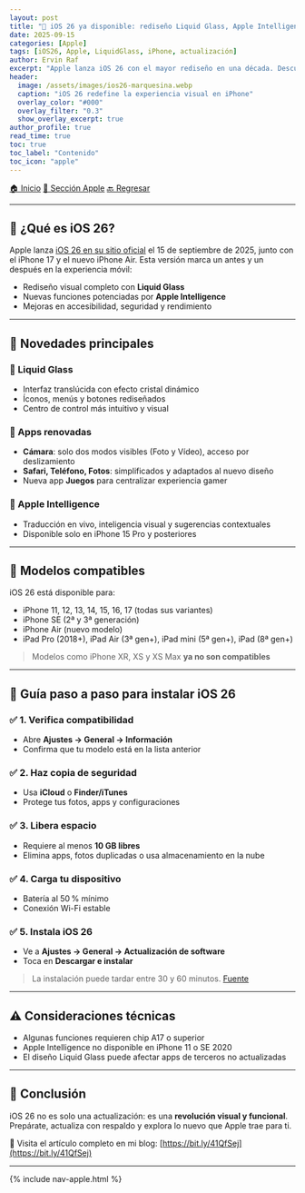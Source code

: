 ```yaml
---
layout: post
title: "🍎 iOS 26 ya disponible: rediseño Liquid Glass, Apple Intelligence y compatibilidad extendida"
date: 2025-09-15
categories: [Apple]
tags: [iOS26, Apple, LiquidGlass, iPhone, actualización]
author: Ervin Raf
excerpt: "Apple lanza iOS 26 con el mayor rediseño en una década. Descubre qué cambia, qué modelos son compatibles y cómo prepararte para instalarlo sin problemas."
header:
  image: /assets/images/ios26-marquesina.webp
  caption: "iOS 26 redefine la experiencia visual en iPhone"
  overlay_color: "#000"
  overlay_filter: "0.3"
  show_overlay_excerpt: true
author_profile: true
read_time: true
toc: true
toc_label: "Contenido"
toc_icon: "apple"
---
```


<div class="post-nav">
  <a href="/" class="nav-btn">🏠 Inicio</a>
  <a href="/apple/" class="nav-btn">🍎 Sección Apple</a>
  <a href="javascript:history.back()" class="nav-btn">🔙 Regresar</a>
</div>

---

## 🧠 ¿Qué es iOS 26?

Apple lanza [iOS 26 en su sitio oficial](https://www.apple.com/es/os/ios/) el 15 de septiembre de 2025, junto con el iPhone 17 y el nuevo iPhone Air. Esta versión marca un antes y un después en la experiencia móvil:

- Rediseño visual completo con **Liquid Glass**
- Nuevas funciones potenciadas por **Apple Intelligence**
- Mejoras en accesibilidad, seguridad y rendimiento

---

## 🎨 Novedades principales

### 🔹 Liquid Glass

- Interfaz translúcida con efecto cristal dinámico  
- Íconos, menús y botones rediseñados  
- Centro de control más intuitivo y visual

### 🔹 Apps renovadas

- **Cámara**: solo dos modos visibles (Foto y Vídeo), acceso por deslizamiento  
- **Safari, Teléfono, Fotos**: simplificados y adaptados al nuevo diseño  
- Nueva app **Juegos** para centralizar experiencia gamer

### 🔹 Apple Intelligence

- Traducción en vivo, inteligencia visual y sugerencias contextuales  
- Disponible solo en iPhone 15 Pro y posteriores

---

## 📱 Modelos compatibles

iOS 26 está disponible para:

- iPhone 11, 12, 13, 14, 15, 16, 17 (todas sus variantes)  
- iPhone SE (2ª y 3ª generación)  
- iPhone Air (nuevo modelo)  
- iPad Pro (2018+), iPad Air (3ª gen+), iPad mini (5ª gen+), iPad (8ª gen+)

> Modelos como iPhone XR, XS y XS Max **ya no son compatibles**

---

## 🧭 Guía paso a paso para instalar iOS 26

### ✅ 1. Verifica compatibilidad

- Abre **Ajustes → General → Información**  
- Confirma que tu modelo está en la lista anterior

### ✅ 2. Haz copia de seguridad

- Usa **iCloud** o **Finder/iTunes**  
- Protege tus fotos, apps y configuraciones

### ✅ 3. Libera espacio

- Requiere al menos **10 GB libres**  
- Elimina apps, fotos duplicadas o usa almacenamiento en la nube

### ✅ 4. Carga tu dispositivo

- Batería al 50 % mínimo  
- Conexión Wi-Fi estable

### ✅ 5. Instala iOS 26

- Ve a **Ajustes → General → Actualización de software**  
- Toca en **Descargar e instalar**

> La instalación puede tardar entre 30 y 60 minutos. [Fuente](https://www.eleconomista.es/tecnologia/noticias/13545661/09/25/como-descargar-ios26-apple-modelos-compatibles-iphone.html)

---

## ⚠️ Consideraciones técnicas

- Algunas funciones requieren chip A17 o superior  
- Apple Intelligence no disponible en iPhone 11 o SE 2020  
- El diseño Liquid Glass puede afectar apps de terceros no actualizadas

---

## 📣 Conclusión

iOS 26 no es solo una actualización: es una **revolución visual y funcional**.  
Prepárate, actualiza con respaldo y explora lo nuevo que Apple trae para ti.

🔗 Visita el artículo completo en mi blog: [https://bit.ly/41QfSej](https://bit.ly/41QfSej)

---

{% include nav-apple.html %}
